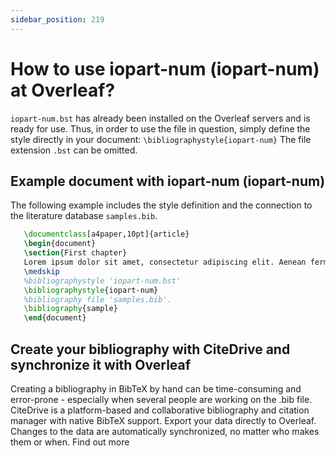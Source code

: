 ```yaml
---
sidebar_position: 219
---
```


# How to use iopart-num (iopart-num) at Overleaf?
`iopart-num.bst` has already been installed on the Overleaf servers and is ready for use. Thus, in order to use the file in question, simply define the style directly in your document: `\bibliographystyle{iopart-num}` The file extension `.bst` can be omitted.

## Example document with iopart-num (iopart-num)
The following example includes the style definition and the connection to the literature database `samples.bib`.
```tex
   \documentclass[a4paper,10pt]{article}
   \begin{document}
   \section{First chapter}
   Lorem ipsum dolor sit amet, consectetur adipiscing elit. Aenean fermentum justo massa, ut maximus mauris sodales et. Aenean vel elit a erat rhoncus pharetra.
   \medskip
   %bibliographystyle 'iopart-num.bst'
   \bibliographystyle{iopart-num}
   %bibliography file 'samples.bib'.
   \bibliography{sample}
   \end{document}
```

## Create your bibliography with CiteDrive and synchronize it with Overleaf
Creating a bibliography in BibTeX by hand can be time-consuming and error-prone - especially when several people are working on the .bib file. CiteDrive is a platform-based and collaborative bibliography and citation manager with native BibTeX support. Export your data directly to Overleaf. Changes to the data are automatically synchronized, no matter who makes them or when. Find out more